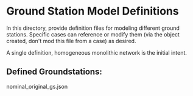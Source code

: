 # Ground Station Model Definitions

In this directory, provide definition files for modeling different ground stations. Specific cases can reference or modify them (via the object created, don't mod this file from a case) as desired.

A single definition, homogeneous monolithic network is the initial intent.

## Defined Groundstations:
nominal_original_gs.json